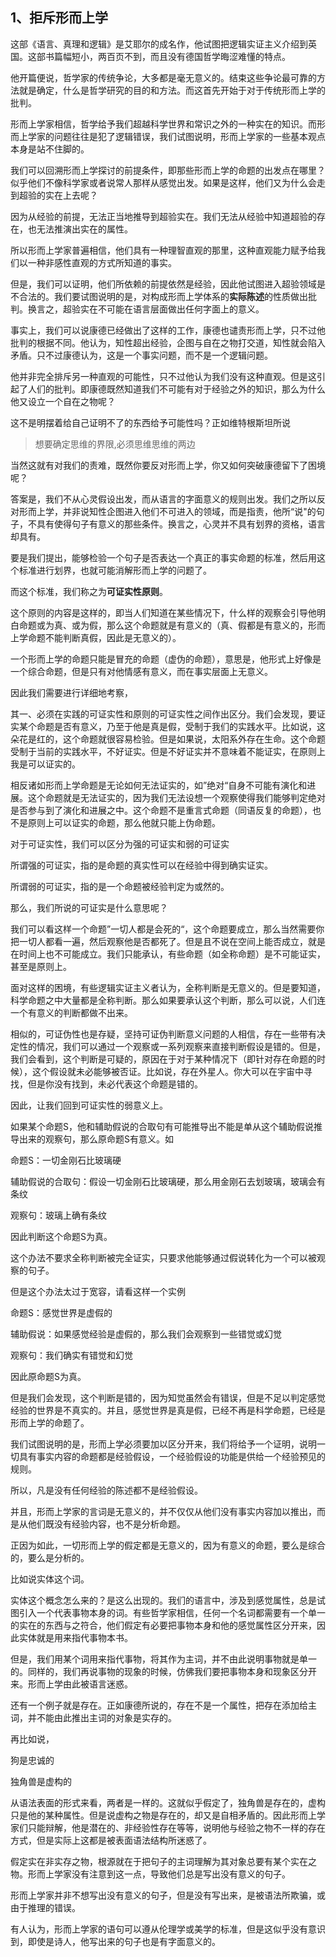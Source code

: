 <h2>1、拒斥形而上学</h2><p data-pid="fnSqbybd">这部《语言、真理和逻辑》是艾耶尔的成名作，他试图把逻辑实证主义介绍到英国。这部书篇幅短小，两百页不到，而且没有德国哲学晦涩难懂的特点。</p><p data-pid="269dOL2H">他开篇便说，哲学家的传统争论，大多都是毫无意义的。结束这些争论最可靠的方法就是确定，什么是哲学研究的目的和方法。而这首先开始于对于传统形而上学的批判。</p><p data-pid="IZZl735K">形而上学家相信，哲学给予我们超越科学世界和常识之外的一种实在的知识。而形而上学家的问题往往是犯了逻辑错误，我们试图说明，形而上学家的一些基本观点本身是站不住脚的。</p><p data-pid="FlY8B4UP">我们可以回溯形而上学探讨的前提条件，即那些形而上学的命题的出发点在哪里？似乎他们不像科学家或者说常人那样从感觉出发。如果是这样，他们又为什么会走到超验的实在上去呢？</p><p data-pid="btuhOAoi">因为从经验的前提，无法正当地推导到超验实在。我们无法从经验中知道超验的存在，也无法推演出实在的属性。</p><p data-pid="9wM74G0P">所以形而上学家普遍相信，他们具有一种理智直观的那里，这种直观能力赋予给我们以一种非感性直观的方式所知道的事实。</p><p data-pid="Gb19ok8U">但是，我们可以证明，他们所依赖的前提依然是经验，因此他试图进入超验领域是不合法的。我们要试图说明的是，对构成形而上学体系的<b>实际陈述</b>的性质做出批判。换言之，超验实在不可能在语言层面做出任何字面上的意义。</p><p data-pid="s0hMbRxh">事实上，我们可以说康德已经做出了这样的工作，康德也谴责形而上学，只不过他批判的根据不同。他认为，知性超出经验，企图与自在之物打交道，知性就会陷入矛盾。只不过康德认为，这是一个事实问题，而不是一个逻辑问题。</p><p data-pid="VPSrZ_p2">他并非完全排斥另一种直观的可能性，只不过他认为我们没有这种直观。但是这引起了人们的批判。即康德既然知道我们不可能有对于经验之外的知识，那么为什么他又设立一个自在之物呢？</p><p data-pid="7j7hO41m">这不是明摆着给自己证明不了的东西给予可能性吗？正如维特根斯坦所说</p><blockquote data-pid="afsjNsr_">想要确定思维的界限,必须思维思维的两边</blockquote><p data-pid="5xFp8Gzo">当然这就有对我们的责难，既然你要反对形而上学，你又如何突破康德留下了困境呢？</p><p data-pid="uhERzkLZ">答案是，我们不从心灵假设出发，而从语言的字面意义的规则出发。我们之所以反对形而上学，并非说知性企图进入他们不可进入的领域，而是指责，他所“说&#34;的句子，不具有使得句子有意义的那些条件。换言之，心灵并不具有划界的资格，语言却具有。</p><p data-pid="XT1_af92">要是我们提出，能够检验一个句子是否表达一个真正的事实命题的标准，然后用这个标准进行划界，也就可能消解形而上学的问题了。</p><p data-pid="k_LgmrrE">而这个标准，我们称之为<b>可证实性原则</b>。</p><p data-pid="8pjdhIcj">这个原则的内容是这样的，即当人们知道在某些情况下，什么样的观察会引导他明白命题或为真、或为假，那么这个命题就是有意义的（真、假都是有意义的，形而上学命题不能判断真假，因此是无意义的）。</p><p data-pid="EDNhPfEG">一个形而上学的命题只能是冒充的命题（虚伪的命题），意思是，他形式上好像是一个综合命题，但是只有对他情感有意义，而在事实层面上无意义。</p><p data-pid="wR9pOWBo">因此我们需要进行详细地考察，</p><p data-pid="tKYZtkO0">其一、必须在实践的可证实性和原则的可证实性之间作出区分。我们会发现，要证实某个命题是否有意义，乃至于他是真是假，受制于我们的实践水平。比如说，这朵花是红的，这个命题就很容易检验。但是如果说，太阳系外存在生命。这个命题受制于当前的实践水平，不好证实。但是不好证实并不意味着不能证实，在原则上我是可以证实的。</p><p data-pid="CcPc5gdB">相反诸如形而上学命题是无论如何无法证实的，如”绝对“自身不可能有演化和进展。这个命题就是无法证实的，因为我们无法设想一个观察使得我们能够判定绝对是否参与到了演化和进展之中。这个命题不是重言式命题（同语反复的命题），也不是原则上可以证实的命题，那么他就只能上伪命题。</p><p data-pid="RwNHxAu6">对于可证实性，我们可以区分为强的可证实和弱的可证实</p><p data-pid="QqNdcRL-">所谓强的可证实，指的是命题的真实性可以在经验中得到确实证实。</p><p data-pid="ZhtM2nuq">所谓弱的可证实，指的是一个命题被经验判定为或然的。</p><p data-pid="nG7_5iab">那么，我们所说的可证实是什么意思呢？</p><p data-pid="LLDlPOI9">我们可以看这样一个命题”一切人都是会死的“，这个命题要成立，那么当然需要你把一切人都看一遍，然后观察他是否都死了。但是且不说在空间上能否成立，就是在时间上也不可能成立。我们只能承认，有些命题（如全称命题）是不可能证实，甚至是原则上。</p><p data-pid="RujbYsGU">面对这样的困境，有些逻辑实证主义者认为，全称判断是无意义的。但是要知道，科学命题之中大量都是全称判断。那么如果要承认这个判断，那么可以说，人们连一个有意义的判断都做不出来。</p><p data-pid="i5dFbgux">相似的，可证伪性也是存疑，坚持可证伪判断意义问题的人相信，存在一些带有决定性的情况，我们可以通过一个观察或一系列观察来直接判断假设是错的。但是，我们会看到，这个判断是可疑的，原因在于对于某种情况下（即针对存在命题的时候），这个假设就未必能够被否证。比如说，存在外星人。你大可以在宇宙中寻找，但是你没有找到，未必代表这个命题是错的。</p><p data-pid="wUCYUdQU">因此，让我们回到可证实性的弱意义上。</p><p data-pid="jm8_JdeF">如果某个命题S，他和辅助假说的合取句有可能推导出不能是单从这个辅助假说推导出来的观察句，那么原命题S有意义。如</p><p data-pid="7xLO2dNT">命题S：一切金刚石比玻璃硬</p><p data-pid="QpX_Ma97">辅助假说的合取句：假设一切金刚石比玻璃硬，那么用金刚石去划玻璃，玻璃会有条纹</p><p data-pid="vSRC1rWk">观察句：玻璃上确有条纹</p><p data-pid="OYLOwd12">因此判断这个命题S为真。</p><p data-pid="QAOtl42v">这个办法不要求全称判断被完全证实，只要求他能够通过假说转化为一个可以被观察的句子。</p><p data-pid="Yl9nF595">但是这个办法太过于宽容，请看这样一个实例</p><p data-pid="DJhJO84y">命题S：感觉世界是虚假的</p><p data-pid="hpsdfSSm">辅助假说：如果感觉经验是虚假的，那么我们会观察到一些错觉或幻觉</p><p data-pid="Y0Pcr_w-">观察句：我们确实有错觉和幻觉</p><p data-pid="QXLRacW5">因此原命题S为真。</p><p data-pid="HOrP35Bx">但是我们会发现，这个判断是错的，因为知觉虽然会有错误，但是不足以判定感觉经验的世界是不真实的。并且，感觉世界是真是假，已经不再是科学命题，已经是形而上学的命题了。</p><p data-pid="enfDG6RB">我们试图说明的是，形而上学必须要加以区分开来，我们将给予一个证明，说明一切具有事实内容的命题都是经验假设，一个经验假设的功能是供给一个经验预见的规则。</p><p data-pid="YIAngl-O">所以，凡是没有任何经验的陈述都不是经验假设。</p><p data-pid="pw-e1KU8">并且，形而上学家的言词是无意义的，并不仅仅从他们没有事实内容加以推出，而是从他们既没有经验内容，也不是分析命题。</p><p data-pid="CWrMI_Or">正因为如此，一切形而上学的假定都是无意义的，因为有意义的命题，要么是综合的，要么是分析的。</p><p data-pid="qIWC5TKx">比如说实体这个词。</p><p data-pid="3nK4gZiY">实体这个概念怎么来的？是这么出现的。我们的语言中，涉及到感觉属性，总是试图引入一个代表事物本身的词。有些哲学家相信，任何一个名词都需要有一个单一的实在的东西与之符合，他们假定有必要把事物本身和他的感觉属性区分开来，因此实体就是用来指代事物本书。</p><p data-pid="26knraQU">但是，我们用某个词用来指代事物，将其作为主词，并不由此说明事物就是单一的。同样的，我们再说事物的现象的时候，仿佛我们要把事物本身和现象区分开来。形而上学由此被语言迷惑。</p><p data-pid="eKh4rzEa">还有一个例子就是存在。正如康德所说的，存在不是一个属性，把存在添加给主词，并不能由此推出主词的对象是实存的。</p><p data-pid="1H8BbiaO">再比如说，</p><p data-pid="xd6Hd78p">狗是忠诚的</p><p data-pid="DfnqDNAI">独角兽是虚构的</p><p data-pid="FeDKPdLi">从语法表面的形式来看，两者是一样的。这就似乎假定了，独角兽是存在的，虚构只是他的某种属性。但是说虚构之物是存在的，却又是自相矛盾的。因此形而上学家们只能辩解，他是潜在的、非经验性存在等等，说明他与经验之物不一样的存在方式，但是实际上这都是被表面语法结构所迷惑了。</p><p data-pid="MKcKM07W">假定实在非实存之物，根源就在于把句子的主词理解为其对象总要有某个实在之物。形而上学家没有注意到这一点，导致他们总是写出没有意义的句子。</p><p data-pid="yGe0k_EX">形而上学家并非不想写出没有意义的句子，但是没有写出来，是被语法所欺骗，或由于推理的错误。</p><p data-pid="B24BXHsx">有人认为，形而上学家的语句可以遵从伦理学或美学的标准，但是这似乎没有意识到，即使是诗人，他写出来的句子也是有字面意义的。</p><p></p>